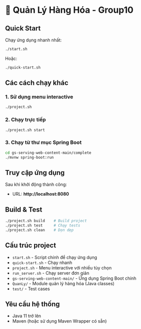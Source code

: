 # 🚀 Quản Lý Hàng Hóa - Group10

## Quick Start

Chạy ứng dụng nhanh nhất:
```bash
./start.sh
```

Hoặc:
```bash
./quick-start.sh
```

## Các cách chạy khác

### 1. Sử dụng menu interactive
```bash
./project.sh
```

### 2. Chạy trực tiếp
```bash
./project.sh start
```

### 3. Chạy từ thư mục Spring Boot
```bash
cd gs-serving-web-content-main/complete
./mvnw spring-boot:run
```

## Truy cập ứng dụng

Sau khi khởi động thành công:
- URL: **http://localhost:8080**

## Build & Test

```bash
./project.sh build    # Build project
./project.sh test     # Chạy tests  
./project.sh clean    # Dọn dẹp
```

## Cấu trúc project

- `start.sh` - Script chính để chạy ứng dụng
- `quick-start.sh` - Chạy nhanh
- `project.sh` - Menu interactive với nhiều tùy chọn
- `run_server.sh` - Chạy server đơn giản
- `gs-serving-web-content-main/` - Ứng dụng Spring Boot chính
- `QuanLy/` - Module quản lý hàng hóa (Java classes)
- `test/` - Test cases

## Yêu cầu hệ thống

- Java 11 trở lên
- Maven (hoặc sử dụng Maven Wrapper có sẵn)
